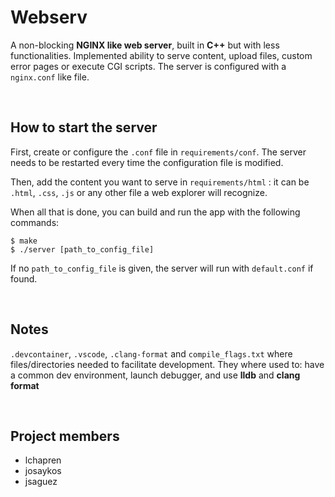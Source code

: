 # Webserv

A non-blocking **NGINX like web server**, built in **C++** but with less functionalities. Implemented ability to serve content, upload files, custom error pages or execute CGI scripts.
The server is configured with a `nginx.conf` like file.

<br/>

## How to start the server

First, create or configure the `.conf` file in `requirements/conf`. The server needs to be restarted every time the configuration file is modified.

Then, add the content you want to serve in `requirements/html` : it can be `.html`, `.css`, `.js` or any other file a web explorer will recognize.

When all that is done, you can build and run the app with the following commands:

```
$ make
$ ./server [path_to_config_file]
```

If no `path_to_config_file` is given, the server will run with `default.conf` if found.

<br/>

## Notes

`.devcontainer`, `.vscode`, `.clang-format` and `compile_flags.txt` where files/directories needed to facilitate development. They where used to: have a common dev environment, launch debugger, and use **lldb** and **clang format**

<br/>

## Project members

- lchapren
- josaykos
- jsaguez
